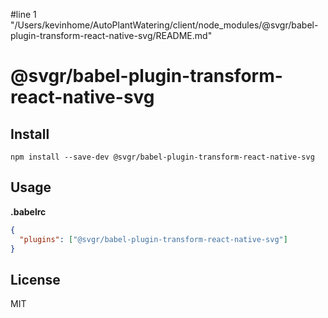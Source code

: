 #line 1 "/Users/kevinhome/AutoPlantWatering/client/node_modules/@svgr/babel-plugin-transform-react-native-svg/README.md"
# @svgr/babel-plugin-transform-react-native-svg

## Install

```
npm install --save-dev @svgr/babel-plugin-transform-react-native-svg
```

## Usage

**.babelrc**

```json
{
  "plugins": ["@svgr/babel-plugin-transform-react-native-svg"]
}
```

## License

MIT
